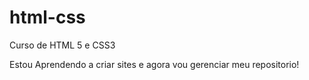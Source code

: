# html-css
 Curso de HTML 5 e CSS3

 Estou Aprendendo a criar sites e agora vou gerenciar meu repositorio!
